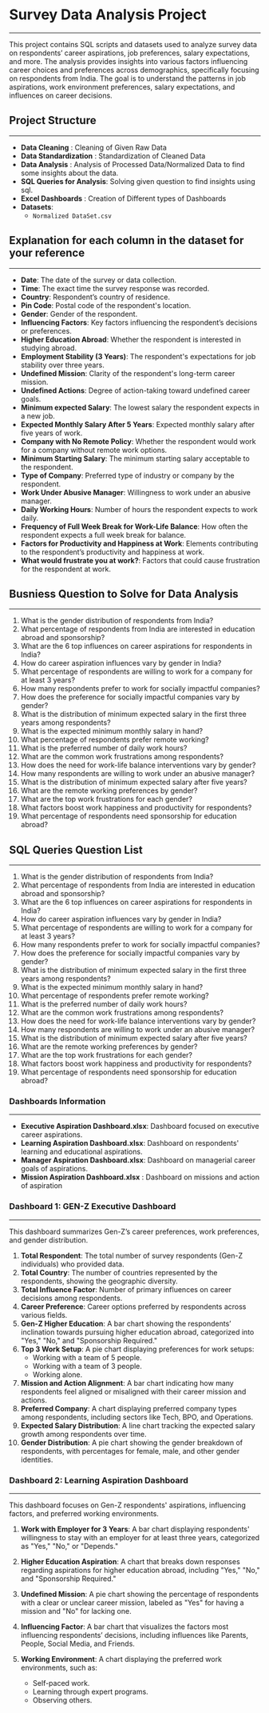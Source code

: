# Survey Data Analysis Project
---

This project contains SQL scripts and datasets used to analyze survey data on respondents’ career aspirations, job preferences, salary expectations, and more. The analysis provides insights into various factors influencing career choices and preferences across demographics, specifically focusing on respondents from India. The goal is to understand the patterns in job aspirations, work environment preferences, salary expectations, and influences on career decisions.

## Project Structure
---

- **Data Cleaning** : Cleaning of Given Raw Data
- **Data Standardization** : Standardization of Cleaned Data
- **Data Analysis** : Analysis of Processed Data/Normalized Data to find some insights about the data.
- **SQL Queries for Analysis**: Solving given question to find insights using sql.
- **Excel Dashboards** : Creation of Different types of Dashboards
- **Datasets**:
  - `Normalized DataSet.csv`

## Explanation for each column in the dataset for your reference
---

- **Date**: The date of the survey or data collection.
- **Time**: The exact time the survey response was recorded.
- **Country**: Respondent’s country of residence.
- **Pin Code**: Postal code of the respondent's location.
- **Gender**: Gender of the respondent.
- **Influencing Factors**: Key factors influencing the respondent’s decisions or preferences.
- **Higher Education Abroad**: Whether the respondent is interested in studying abroad.
- **Employment Stability (3 Years)**: The respondent's expectations for job stability over three years.
- **Undefined Mission**: Clarity of the respondent's long-term career mission.
- **Undefined Actions**: Degree of action-taking toward undefined career goals.
- **Minimum expected Salary**: The lowest salary the respondent expects in a new job.
- **Expected Monthly Salary After 5 Years**: Expected monthly salary after five years of work.
- **Company with No Remote Policy**: Whether the respondent would work for a company without remote work options.
- **Minimum Starting Salary**: The minimum starting salary acceptable to the respondent.
- **Type of Company**: Preferred type of industry or company by the respondent.
- **Work Under Abusive Manager**: Willingness to work under an abusive manager.
- **Daily Working Hours**: Number of hours the respondent expects to work daily.
- **Frequency of Full Week Break for Work-Life Balance**: How often the respondent expects a full week break for balance.
- **Factors for Productivity and Happiness at Work**: Elements contributing to the respondent’s productivity and happiness at work.
- **What would frustrate you at work?**: Factors that could cause frustration for the respondent at work.


## Busniess Question to Solve for Data Analysis
---
1. What is the gender distribution of respondents from India?
2. What percentage of respondents from India are interested in education abroad and sponsorship?
3. What are the 6 top influences on career aspirations for respondents in India?
4. How do career aspiration influences vary by gender in India?
5. What percentage of respondents are willing to work for a company for at least 3 years?
6. How many respondents prefer to work for socially impactful companies?
7. How does the preference for socially impactful companies vary by gender?
8. What is the distribution of minimum expected salary in the first three years among respondents?
9. What is the expected minimum monthly salary in hand?
10. What percentage of respondents prefer remote working?
11. What is the preferred number of daily work hours?
12. What are the common work frustrations among respondents?
13. How does the need for work-life balance interventions vary by gender?
14. How many respondents are willing to work under an abusive manager?
15. What is the distribution of minimum expected salary after five years?
16. What are the remote working preferences by gender?
17. What are the top work frustrations for each gender?
18. What factors boost work happiness and productivity for respondents?
19. What percentage of respondents need sponsorship for education abroad?


## SQL Queries Question List
---

1. What is the gender distribution of respondents from India?
2. What percentage of respondents from India are interested in education abroad and sponsorship?
3. What are the 6 top influences on career aspirations for respondents in India?
4. How do career aspiration influences vary by gender in India?
5. What percentage of respondents are willing to work for a company for at least 3 years?
6. How many respondents prefer to work for socially impactful companies?
7. How does the preference for socially impactful companies vary by gender?
8. What is the distribution of minimum expected salary in the first three years among respondents?
9. What is the expected minimum monthly salary in hand?
10. What percentage of respondents prefer remote working?
11. What is the preferred number of daily work hours?
12. What are the common work frustrations among respondents?
13. How does the need for work-life balance interventions vary by gender?
14. How many respondents are willing to work under an abusive manager?
15. What is the distribution of minimum expected salary after five years?
16. What are the remote working preferences by gender?
17. What are the top work frustrations for each gender?
18. What factors boost work happiness and productivity for respondents?
19. What percentage of respondents need sponsorship for education abroad?

### Dashboards Information
---
- **Executive Aspiration Dashboard.xlsx**: Dashboard focused on executive career aspirations.
- **Learning Aspiration Dashboard.xlsx**: Dashboard on respondents' learning and educational aspirations.
- **Manager Aspiration Dashboard.xlsx**: Dashboard on managerial career goals of aspirations.
- **Mission Aspiration Dashboard.xlsx** : Dashboard on missions and action of aspiration


### Dashboard 1: **GEN-Z Executive Dashboard**
---
This dashboard summarizes Gen-Z’s career preferences, work preferences, and gender distribution.

1. **Total Respondent**: The total number of survey respondents (Gen-Z individuals) who provided data.
2. **Total Country**: The number of countries represented by the respondents, showing the geographic diversity.
3. **Total Influence Factor**: Number of primary influences on career decisions among respondents.
4. **Career Preference**: Career options preferred by respondents across various fields.
5. **Gen-Z Higher Education**: A bar chart showing the respondents’ inclination towards pursuing higher education abroad, categorized into "Yes," "No," and "Sponsorship Required."
6. **Top 3 Work Setup**: A pie chart displaying preferences for work setups:
   - Working with a team of 5 people.
   - Working with a team of 3 people.
   - Working alone.
7. **Mission and Action Alignment**: A bar chart indicating how many respondents feel aligned or misaligned with their career mission and actions.
8. **Preferred Company**: A chart displaying preferred company types among respondents, including sectors like Tech, BPO, and Operations.
9. **Expected Salary Distribution**: A line chart tracking the expected salary growth among respondents over time.
10. **Gender Distribution**: A pie chart showing the gender breakdown of respondents, with percentages for female, male, and other gender identities.


### Dashboard 2: **Learning Aspiration Dashboard**
---
This dashboard focuses on Gen-Z respondents' aspirations, influencing factors, and preferred working environments.

1. **Work with Employer for 3 Years**: A bar chart displaying respondents' willingness to stay with an employer for at least three years, categorized as "Yes," "No," or "Depends."
2. **Higher Education Aspiration**: A chart that breaks down responses regarding aspirations for higher education abroad, including "Yes," "No," and "Sponsorship Required."
3. **Undefined Mission**: A pie chart showing the percentage of respondents with a clear or unclear career mission, labeled as "Yes" for having a mission and "No" for lacking one.

4. **Influencing Factor**: A bar chart that visualizes the factors most influencing respondents’ decisions, including influences like Parents, People, Social Media, and Friends.
5. **Working Environment**: A chart displaying the preferred work environments, such as:
   - Self-paced work.
   - Learning through expert programs.
   - Observing others.
